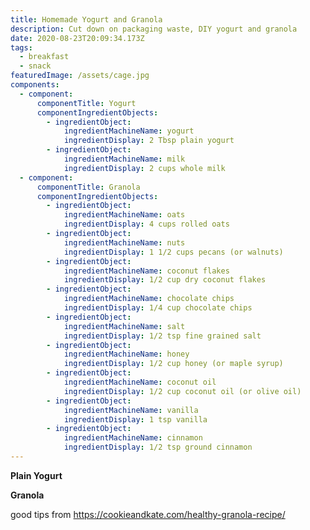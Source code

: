 ```yaml
---
title: Homemade Yogurt and Granola
description: Cut down on packaging waste, DIY yogurt and granola
date: 2020-08-23T20:09:34.173Z
tags:
  - breakfast
  - snack
featuredImage: /assets/cage.jpg
components:
  - component:
      componentTitle: Yogurt
      componentIngredientObjects:
        - ingredientObject:
            ingredientMachineName: yogurt
            ingredientDisplay: 2 Tbsp plain yogurt
        - ingredientObject:
            ingredientMachineName: milk
            ingredientDisplay: 2 cups whole milk
  - component:
      componentTitle: Granola
      componentIngredientObjects:
        - ingredientObject:
            ingredientMachineName: oats
            ingredientDisplay: 4 cups rolled oats
        - ingredientObject:
            ingredientMachineName: nuts
            ingredientDisplay: 1 1/2 cups pecans (or walnuts)
        - ingredientObject:
            ingredientMachineName: coconut flakes
            ingredientDisplay: 1/2 cup dry coconut flakes
        - ingredientObject:
            ingredientMachineName: chocolate chips
            ingredientDisplay: 1/4 cup chocolate chips
        - ingredientObject:
            ingredientMachineName: salt
            ingredientDisplay: 1/2 tsp fine grained salt
        - ingredientObject:
            ingredientMachineName: honey
            ingredientDisplay: 1/2 cup honey (or maple syrup)
        - ingredientObject:
            ingredientMachineName: coconut oil
            ingredientDisplay: 1/2 cup coconut oil (or olive oil)
        - ingredientObject:
            ingredientMachineName: vanilla
            ingredientDisplay: 1 tsp vanilla
        - ingredientObject:
            ingredientMachineName: cinnamon
            ingredientDisplay: 1/2 tsp ground cinnamon
---
```

**Plain Yogurt**



**Granola** 





good tips from <https://cookieandkate.com/healthy-granola-recipe/>